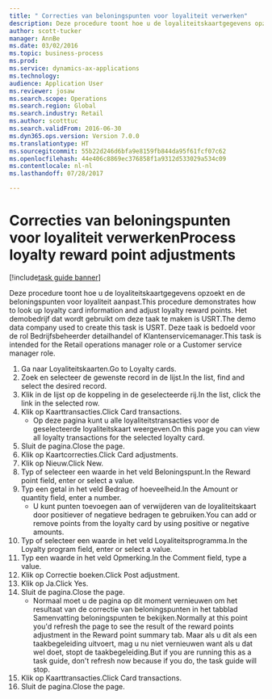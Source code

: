 ```yaml
--- 
title: " Correcties van beloningspunten voor loyaliteit verwerken"
description: Deze procedure toont hoe u de loyaliteitskaartgegevens opzoekt en de beloningspunten voor loyaliteit aanpast.
author: scott-tucker
manager: AnnBe
ms.date: 03/02/2016
ms.topic: business-process
ms.prod: 
ms.service: dynamics-ax-applications
ms.technology: 
audience: Application User
ms.reviewer: josaw
ms.search.scope: Operations
ms.search.region: Global
ms.search.industry: Retail
ms.author: scotttuc
ms.search.validFrom: 2016-06-30
ms.dyn365.ops.version: Version 7.0.0
ms.translationtype: HT
ms.sourcegitcommit: 55b22d246d6bfa9e8159fb844da95f61fcf07c62
ms.openlocfilehash: 44e406c8869ec376858f1a9312d533029a534c09
ms.contentlocale: nl-nl
ms.lasthandoff: 07/28/2017

---
```

# <a name="process-loyalty-reward-point-adjustments"></a><span data-ttu-id="46b5c-103"> Correcties van beloningspunten voor loyaliteit verwerken</span><span class="sxs-lookup"><span data-stu-id="46b5c-103">Process loyalty reward point adjustments</span></span>

[!include[task guide banner](../includes/task-guide-banner.md)]

<span data-ttu-id="46b5c-104">Deze procedure toont hoe u de loyaliteitskaartgegevens opzoekt en de beloningspunten voor loyaliteit aanpast.</span><span class="sxs-lookup"><span data-stu-id="46b5c-104">This procedure demonstrates how to look up loyalty card information and adjust loyalty reward points.</span></span> <span data-ttu-id="46b5c-105">Het demobedrijf dat wordt gebruikt om deze taak te maken is USRT.</span><span class="sxs-lookup"><span data-stu-id="46b5c-105">The demo data company used to create this task is USRT.</span></span> <span data-ttu-id="46b5c-106">Deze taak is bedoeld voor de rol Bedrijfsbeheerder detailhandel of Klantenservicemanager.</span><span class="sxs-lookup"><span data-stu-id="46b5c-106">This task is intended for the Retail operations manager role or a Customer service manager role.</span></span>

1. <span data-ttu-id="46b5c-107">Ga naar Loyaliteitskaarten.</span><span class="sxs-lookup"><span data-stu-id="46b5c-107">Go to Loyalty cards.</span></span>
2. <span data-ttu-id="46b5c-108">Zoek en selecteer de gewenste record in de lijst.</span><span class="sxs-lookup"><span data-stu-id="46b5c-108">In the list, find and select the desired record.</span></span>
3. <span data-ttu-id="46b5c-109">Klik in de lijst op de koppeling in de geselecteerde rij.</span><span class="sxs-lookup"><span data-stu-id="46b5c-109">In the list, click the link in the selected row.</span></span>
4. <span data-ttu-id="46b5c-110">Klik op Kaarttransacties.</span><span class="sxs-lookup"><span data-stu-id="46b5c-110">Click Card transactions.</span></span>
    * <span data-ttu-id="46b5c-111">Op deze pagina kunt u alle loyaliteitstransacties voor de geselecteerde loyaliteitskaart weergeven.</span><span class="sxs-lookup"><span data-stu-id="46b5c-111">On this page you can view all loyalty transactions for the selected loyalty card.</span></span>  
5. <span data-ttu-id="46b5c-112">Sluit de pagina.</span><span class="sxs-lookup"><span data-stu-id="46b5c-112">Close the page.</span></span>
6. <span data-ttu-id="46b5c-113">Klik op Kaartcorrecties.</span><span class="sxs-lookup"><span data-stu-id="46b5c-113">Click Card adjustments.</span></span>
7. <span data-ttu-id="46b5c-114">Klik op Nieuw.</span><span class="sxs-lookup"><span data-stu-id="46b5c-114">Click New.</span></span>
8. <span data-ttu-id="46b5c-115">Typ of selecteer een waarde in het veld Beloningspunt.</span><span class="sxs-lookup"><span data-stu-id="46b5c-115">In the Reward point field, enter or select a value.</span></span>
9. <span data-ttu-id="46b5c-116">Typ een getal in het veld Bedrag of hoeveelheid.</span><span class="sxs-lookup"><span data-stu-id="46b5c-116">In the Amount or quantity field, enter a number.</span></span>
    * <span data-ttu-id="46b5c-117">U kunt punten toevoegen aan of verwijderen van de loyaliteitskaart door positiever of negatieve bedragen te gebruiken.</span><span class="sxs-lookup"><span data-stu-id="46b5c-117">You can add or remove points from the loyalty card by using positive or negative amounts.</span></span>  
10. <span data-ttu-id="46b5c-118">Typ of selecteer een waarde in het veld Loyaliteitsprogramma.</span><span class="sxs-lookup"><span data-stu-id="46b5c-118">In the Loyalty program field, enter or select a value.</span></span>
11. <span data-ttu-id="46b5c-119">Typ een waarde in het veld Opmerking.</span><span class="sxs-lookup"><span data-stu-id="46b5c-119">In the Comment field, type a value.</span></span>
12. <span data-ttu-id="46b5c-120">Klik op Correctie boeken.</span><span class="sxs-lookup"><span data-stu-id="46b5c-120">Click Post adjustment.</span></span>
13. <span data-ttu-id="46b5c-121">Klik op Ja.</span><span class="sxs-lookup"><span data-stu-id="46b5c-121">Click Yes.</span></span>
14. <span data-ttu-id="46b5c-122">Sluit de pagina.</span><span class="sxs-lookup"><span data-stu-id="46b5c-122">Close the page.</span></span>
    * <span data-ttu-id="46b5c-123">Normaal moet u de pagina op dit moment vernieuwen om het resultaat van de correctie van beloningspunten in het tabblad Samenvatting beloningspunten te bekijken.</span><span class="sxs-lookup"><span data-stu-id="46b5c-123">Normally at this point you'd refresh the page to see the result of the reward points adjustment in the Reward point summary tab.</span></span> <span data-ttu-id="46b5c-124">Maar als u dit als een taakbegeleiding uitvoert, mag u nu niet vernieuwen want als u dat wel doet, stopt de taakbegeleiding.</span><span class="sxs-lookup"><span data-stu-id="46b5c-124">But if you are running this as a task guide, don't refresh now because if you do, the task guide will stop.</span></span>  
15. <span data-ttu-id="46b5c-125">Klik op Kaarttransacties.</span><span class="sxs-lookup"><span data-stu-id="46b5c-125">Click Card transactions.</span></span>
16. <span data-ttu-id="46b5c-126">Sluit de pagina.</span><span class="sxs-lookup"><span data-stu-id="46b5c-126">Close the page.</span></span>


